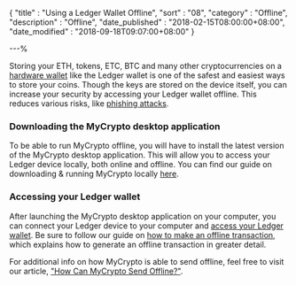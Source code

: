 {
"title"       : "Using a Ledger Wallet Offline",
"sort"        : "08",
"category"    : "Offline",
"description" : "Offline",
"date_published" : "2018-02-15T08:00:00+08:00",
"date_modified"  : "2018-09-18T09:07:00+08:00"
}

---%


Storing your ETH, tokens, ETC, BTC and many other cryptocurrencies on a [hardware wallet](https://support.mycrypto.com/hardware-wallets/hardware-wallet-recommendations.html) like the Ledger wallet is one of the safest and easiest ways to store your coins. Though the keys are stored on the device itself, you can increase your security by accessing your Ledger wallet offline. This reduces various risks, like [phishing attacks](https://support.mycrypto.com/common-scams/phishing-overview.html).


### Downloading the MyCrypto desktop application

To be able to run MyCrypto offline, you will have to install the latest version of the MyCrypto desktop application. This will allow you to access your Ledger device locally, both online and offline. You can find our guide on downloading & running MyCrypto locally [here](https://support.mycrypto.com/offline/running-mycrypto-locally.html).


### Accessing your Ledger wallet

After launching the MyCrypto desktop application on your computer, you can connect your Ledger device to your computer and [access your Ledger wallet](https://support.mycrypto.com/accessing-your-wallet/how-to-use-your-ledger-with-mycrypto.html). Be sure to follow our guide on [how to make an offline transaction](https://support.mycrypto.com/offline/making-offline-transaction-on-mycrypto.html), which explains how to generate an offline transaction in greater detail.

For additional info on how MyCrypto is able to send offline, feel free to visit our article, ["How Can MyCrypto Send Offline?"](https://support.mycrypto.com/offline/sending-offline-with-mycrypto.html).